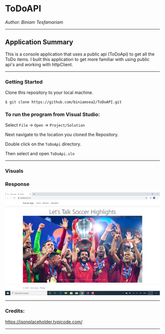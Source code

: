 # ToDoAPI

*Author: Biniam Tesfamariam*  

---

## Application Summary
This is a console application that uses a public api (ToDoApi) to get all the ToDo items. I built this application to get more familiar with using public api's and working with httpClient.  

---

### Getting Started
Clone this repository to your local machine.

```
$ git clone https://github.com/biniamsea2/ToDoAPI.git
```

### To run the program from Visual Studio:
Select ```File``` -> ```Open``` -> ```Project/Solution```

Next navigate to the location you cloned the Repository.

Double click on the ```ToDoApi``` directory.

Then select and open ```ToDoApi.sln```

---

### Visuals

### Response
![Image 1](https://github.com/biniamsea2/Soccer-Site/blob/master/Screenshot%20(100).png)

---

### Credits:
https://jsonplaceholder.typicode.com/

------------------------------
